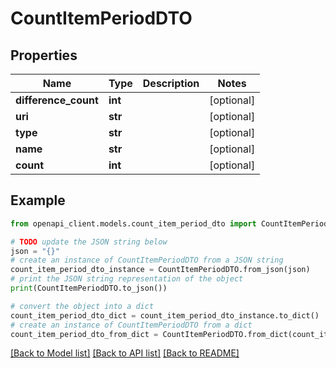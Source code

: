 # CountItemPeriodDTO


## Properties

Name | Type | Description | Notes
------------ | ------------- | ------------- | -------------
**difference_count** | **int** |  | [optional] 
**uri** | **str** |  | [optional] 
**type** | **str** |  | [optional] 
**name** | **str** |  | [optional] 
**count** | **int** |  | [optional] 

## Example

```python
from openapi_client.models.count_item_period_dto import CountItemPeriodDTO

# TODO update the JSON string below
json = "{}"
# create an instance of CountItemPeriodDTO from a JSON string
count_item_period_dto_instance = CountItemPeriodDTO.from_json(json)
# print the JSON string representation of the object
print(CountItemPeriodDTO.to_json())

# convert the object into a dict
count_item_period_dto_dict = count_item_period_dto_instance.to_dict()
# create an instance of CountItemPeriodDTO from a dict
count_item_period_dto_from_dict = CountItemPeriodDTO.from_dict(count_item_period_dto_dict)
```
[[Back to Model list]](../README.md#documentation-for-models) [[Back to API list]](../README.md#documentation-for-api-endpoints) [[Back to README]](../README.md)


